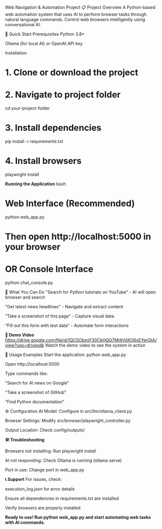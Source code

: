 Web Navigation & Automation Project
📋 Project Overview
A Python-based web automation system that uses AI to perform browser tasks through natural language commands. Control web browsers intelligently using conversational AI.

🚀 Quick Start
Prerequisites
Python 3.8+

Ollama (for local AI) or OpenAI API key

Installation
# 1. Clone or download the project
# 2. Navigate to project folder
cd your-project-folder

# 3. Install dependencies
pip install -r requirements.txt

# 4. Install browsers
playwright install

**Running the Application**
bash
# Web Interface (Recommended)
python web_app.py
# Then open http://localhost:5000 in your browser

# OR Console Interface
python chat_console.py

🎯 What You Can Do
"Search for Python tutorials on YouTube" - AI will open browser and search

"Get latest news headlines" - Navigate and extract content

"Take a screenshot of this page" - Capture visual data

"Fill out this form with test data" - Automate form interactions


**🎥 Demo Video**
https://drive.google.com/file/d/1QCSObxsY30CkHQG7Ml4VdXO6xEYerGtA/view?usp=drivesdk
Watch the demo video to see the system in action

💬 Usage Examples
Start the application: python web_app.py

Open http://localhost:5000

Type commands like:

"Search for AI news on Google"

"Take a screenshot of GitHub"

"Find Python documentation"

⚙️ Configuration
AI Model: Configure in src/llm/ollama_client.py

Browser Settings: Modify src/browser/playwright_controller.py

Output Location: Check config/outputs/

**🛠️ Troubleshooting**

Browsers not installing: Run playwright install

AI not responding: Check Ollama is running (ollama serve)

Port in use: Change port in web_app.py

**📞 Support**
For issues, check:

execution_log.json for error details

Ensure all dependencies in requirements.txt are installed

Verify browsers are properly installed

**Ready to use! Run python web_app.py and start automating web tasks with AI commands.**

